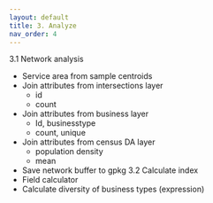 ```yaml
---
layout: default
title: 3. Analyze
nav_order: 4
---
```


3.1 Network analysis
  * Service area from sample centroids
  * Join attributes from intersections layer
    * id
    * count
  * Join attributes from business layer
    * Id, businesstype
    * count, unique
  * Join attributes from census DA layer
      * population density
      * mean
  * Save network buffer to gpkg
3.2 Calculate index
  * Field calculator
  * Calculate diversity of business types (expression)
